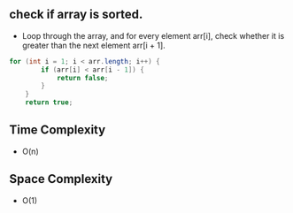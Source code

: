 ## check if array is sorted.

- Loop through the array, and for every element arr[i], check whether it is greater than the next element arr[i + 1].

```java
for (int i = 1; i < arr.length; i++) {
        if (arr[i] < arr[i - 1]) {
            return false;
        }
    }
    return true;
```

## Time Complexity

- O(n)

## Space Complexity

- O(1)
